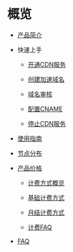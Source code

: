 # 概览

- [产品简介](cdn/ucdn/intro)

- 快速上手

    - [开通CDN服务](cdn/ucdn/quick/open)

    - [创建加速域名](cdn/ucdn/quick/create)

    - [域名审核](cdn/ucdn/quick/check)

    - [配置CNAME](cdn/ucdn/quick/cname)

    - [停止CDN服务](cdn/ucdn/quick/stop)

- [使用指南](cdn/ucdn/guide)

- [节点分布](cdn/ucdn/node)

- [产品价格](cdn/ucdn/charge)

    * [计费方式概览](cdn/ucdn/charge/type)

    * [基础计费方式](cdn/ucdn/charge/flowday)

    * [月结计费方式](cdn/ucdn/charge/month)

    * [计费FAQ](cdn/ucdn/charge/faq)

- [FAQ](cdn/ucdn/faq)

   

  ​      

